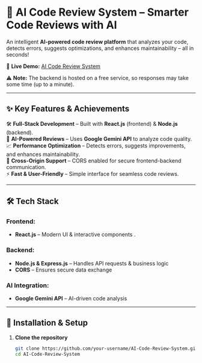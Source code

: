 # 🚀 AI Code Review System – Smarter Code Reviews with AI  

An intelligent **AI-powered code review platform** that analyzes your code, detects errors, suggests optimizations, and enhances maintainability – all in seconds!  

🔗 **Live Demo:** [AI Code Review System](https://ai-code-review-system-frontend.onrender.com)  

⚠ **Note:** The backend is hosted on a free service, so responses may take some time (up to a minute).  

---

## ✨ Key Features & Achievements  
🛠 **Full-Stack Development** – Built with **React.js** (frontend) & **Node.js** (backend).  
🤖 **AI-Powered Reviews** – Uses **Google Gemini API** to analyze code quality.  
📈 **Performance Optimization** – Detects errors, suggests improvements, and enhances maintainability.  
🔄 **Cross-Origin Support** – CORS enabled for secure frontend-backend communication.  
⚡ **Fast & User-Friendly** – Simple interface for seamless code reviews.  

---

## 🛠 Tech Stack  
### **Frontend:**  
- **React.js** – Modern UI & interactive components  .

### **Backend:**  
- **Node.js & Express.js** – Handles API requests & business logic  
- **CORS** – Ensures secure data exchange  

### **AI Integration:**  
- **Google Gemini API** – AI-driven code analysis  

---

## 🔧 Installation & Setup  
1. **Clone the repository**  
   ```sh
   git clone https://github.com/your-username/AI-Code-Review-System.git
   cd AI-Code-Review-System

